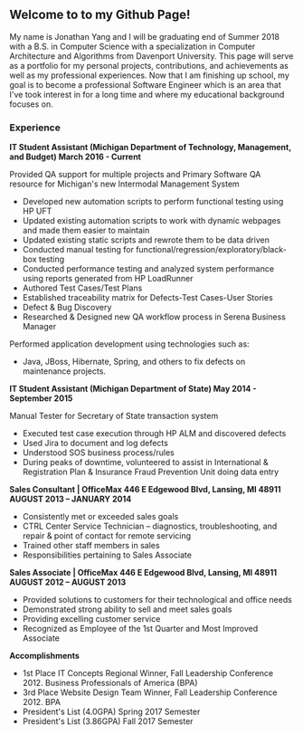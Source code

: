 ## Welcome to to my Github Page!

My name is Jonathan Yang and I will be graduating end of Summer 2018 with a B.S. in Computer Science with a specialization in Computer Architecture and Algorithms from Davenport University. This page will serve as a portfolio for my personal projects, contributions, and achievements as well as my professional experiences. Now that I am finishing up school, my goal is to become a professional Software Engineer which is an area that I've took interest in for a long time and where my educational background focuses on. 


### Experience
**IT Student Assistant (Michigan Department of Technology, Management, and Budget) March 2016 - Current**

Provided QA support for multiple projects and Primary Software QA resource for Michigan's new Intermodal Management System
- Developed new automation scripts to perform functional testing using HP UFT
- Updated existing automation scripts to work with dynamic webpages and made them easier to maintain
- Updated existing static scripts and rewrote them to be data driven
- Conducted manual testing for functional/regression/exploratory/black-box testing
- Conducted performance testing and analyzed system performance using reports generated from HP LoadRunner
- Authored Test Cases/Test Plans
- Established traceability matrix for Defects-Test Cases-User Stories
- Defect & Bug Discovery
- Researched & Designed new QA workflow process in Serena Business Manager


Performed application development using technologies such as:
- Java, JBoss, Hibernate, Spring, and others to fix defects on maintenance projects. 

**IT Student Assistant (Michigan Department of State) May 2014 - September 2015**

Manual Tester for Secretary of State transaction system
- Executed test case execution through HP ALM and discovered defects
- Used Jira to document and log defects
- Understood SOS business process/rules
- During peaks of downtime, volunteered to assist in International & Registration Plan & Insurance Fraud Prevention Unit doing data entry

**Sales Consultant | OfficeMax 446 E Edgewood Blvd, Lansing, MI 48911 AUGUST 2013 – JANUARY 2014**
- Consistently met or exceeded sales goals
- CTRL Center Service Technician – diagnostics, troubleshooting, and repair & point of contact for remote servicing
- Trained other staff members in sales 
- Responsibilities pertaining to Sales Associate

**Sales Associate | OfficeMax 446 E Edgewood Blvd, Lansing, MI 48911 AUGUST 2012 – AUGUST 2013**
- Provided solutions to customers for their technological and office needs
- Demonstrated strong ability to sell and meet sales goals
- Providing excelling customer service 
- Recognized as Employee of the 1st Quarter and Most Improved Associate


**Accomplishments**
- 1st Place IT Concepts Regional Winner, Fall Leadership Conference 2012. Business Professionals of America (BPA)
- 3rd Place Website Design Team Winner, Fall Leadership Conference 2012. BPA
- President's List (4.0GPA) Spring 2017 Semester
- President's List (3.86GPA) Fall 2017 Semester
